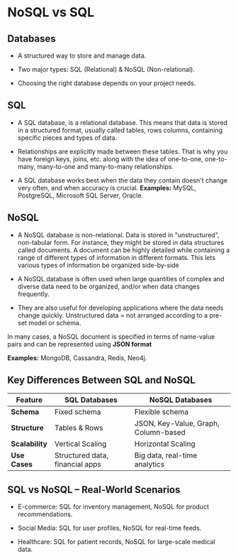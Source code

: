 # NoSQL vs SQL

## Databases

- A structured way to store and manage data.

- Two major types: SQL (Relational) & NoSQL (Non-relational).

- Choosing the right database depends on your project needs.

## SQL

- A SQL database, is a relational database. This means that data is stored in a structured format, usually called tables, rows columns, containing specific pieces and types of data.

- Relationships are explicitly made between these tables. That is why you have foreign keys, joins, etc. along with the idea of one-to-one, one-to-many, many-to-one and many-to-many relationships.

- A SQL database works best when the data they contain doesn't change very often, and when accuracy is crucial.
  **Examples:** MySQL, PostgreSQL, Microsoft SQL Server, Oracle.

## NoSQL

- A NoSQL database is non-relational. Data is stored in "unstructured", non-tabular form. For instance, they might be stored in data structures called documents. A document can be highly detailed while containing a range of different types of information in different formats. This lets various types of information be organized side-by-side

- A NoSQL database is often used when large quantities of complex and diverse data need to be organized, and/or when data changes frequently.
- They are also useful for developing applications where the data needs change quickly.
  Unstructured data = not arranged according to a pre-set model or schema.

In many cases, a NoSQL document is specified in terms of name-value pairs and can be represented using **JSON format**

**Examples:** MongoDB, Cassandra, Redis, Neo4j.

## Key Differences Between SQL and NoSQL

| Feature         | SQL Databases                   | NoSQL Databases                      |
| --------------- | ------------------------------- | ------------------------------------ |
| **Schema**      | Fixed schema                    | Flexible schema                      |
| **Structure**   | Tables & Rows                   | JSON, Key-Value, Graph, Column-based |
| **Scalability** | Vertical Scaling                | Horizontal Scaling                   |
| **Use Cases**   | Structured data, financial apps | Big data, real-time analytics        |

## SQL vs NoSQL – Real-World Scenarios

- E-commerce: SQL for inventory management, NoSQL for product recommendations.

- Social Media: SQL for user profiles, NoSQL for real-time feeds.

- Healthcare: SQL for patient records, NoSQL for large-scale medical data.
